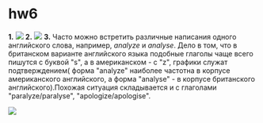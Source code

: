# hw6
**1.**
![](https://apf.attachmail.ru/cgi-bin/readmsg/%D0%A1%D0%BD%D0%B8%D0%BC%D0%BE%D0%BA.JPG?id=15231094890000000116%3B0%3B1&x-email=kostochkanastya%40mail.ru&exif=1&rid=12891895081333396559305093889153090079)
**2.**
![](https://apf.attachmail.ru/cgi-bin/readmsg/%D0%A1%D0%BD%D0%B8%D0%BC%D0%BE%D0%BA.JPG?id=15231100030000000457%3B0%3B1&x-email=kostochkanastya%40mail.ru&exif=1&rid=858341896231379749229204982111356830914)
**3.**
Часто можно встретить различные написания одного английского слова, например, *analyze* и *analyse*. Дело в том, что в британском варианте английского языка подобные глаголы чаще всего пишутся с буквой "s", а в американском - с "z", графики служат подтверждением( форма "analyze" наиболее частотна в корпусе американского английского, а форма "analyse" - в корпусе британского английского).Похожая ситуация складывается и с глаголами "paralyze/paralyse", "apologize/apologise".

![](https://apf.attachmail.ru/cgi-bin/readmsg/%D0%A1%D0%BD%D0%B8%D0%BC%D0%BE%D0%BA.JPG?id=15231118090000000116%3B0%3B1&x-email=kostochkanastya%40mail.ru&exif=1&rid=5888243923372084538823450353824465133)
